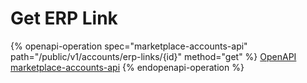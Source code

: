 # Get ERP Link

{% openapi-operation spec="marketplace-accounts-api" path="/public/v1/accounts/erp-links/{id}" method="get" %}
[OpenAPI marketplace-accounts-api](https://nlpapp0760sda.blob.core.windows.net/public/openapi/marketplace-accounts.json)
{% endopenapi-operation %}
